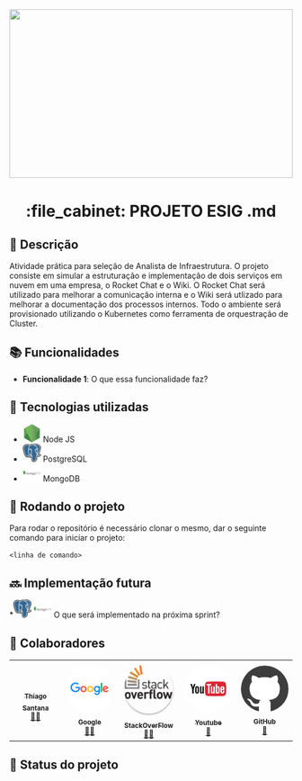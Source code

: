 <img src="https://scontent.fnat2-1.fna.fbcdn.net/v/t39.30808-6/238342261_210080597742177_8206461851856926361_n.jpg?_nc_cat=101&ccb=1-5&_nc_sid=6e5ad9&_nc_ohc=SaFCQtUegHYAX8ckb2B&_nc_ht=scontent.fnat2-1.fna&oh=ff67f6ffb199b1811fd4014e90f578fc&oe=619B46EE" height="300" width="100%" />

<h1 align="center">:file_cabinet: PROJETO ESIG .md</h1>

## :memo: Descrição
Atividade prática para seleção de Analista de Infraestrutura.
O projeto consiste em simular a estruturação e implementação de dois serviços em nuvem em uma empresa, o Rocket Chat e o Wiki.
O Rocket Chat será utilizado para melhorar a comunicação interna e o Wiki será utlizado para melhorar a documentação dos processos internos.
Todo o ambiente será provisionado utilizando o Kubernetes como ferramenta de orquestração de Cluster.


## :books: Funcionalidades
* <b>Funcionalidade 1</b>: O que essa funcionalidade faz?

## :wrench: Tecnologias utilizadas
* <code><img height="32" src="https://raw.githubusercontent.com/github/explore/80688e429a7d4ef2fca1e82350fe8e3517d3494d/topics/nodejs/nodejs.png" alt="Nodejs"/></code>    Node JS
* <code><img height="32" src="https://raw.githubusercontent.com/github/explore/80688e429a7d4ef2fca1e82350fe8e3517d3494d/topics/postgresql/postgresql.png" alt="PostegreSQL"/></code>    PostgreSQL
* <code><img height="32" src="https://raw.githubusercontent.com/github/explore/80688e429a7d4ef2fca1e82350fe8e3517d3494d/topics/mongodb/mongodb.png" alt="MongoDB"/></code>   MongoDB

## :rocket: Rodando o projeto
Para rodar o repositório é necessário clonar o mesmo, dar o seguinte comando para iniciar o projeto:
```
<linha de comando>
```

## :soon: Implementação futura
*<code><img height="32" src="https://raw.githubusercontent.com/github/explore/80688e429a7d4ef2fca1e82350fe8e3517d3494d/topics/postgresql/postgresql.png" alt="PostegreSQL"/></code>
<code><img height="32" src="https://raw.githubusercontent.com/github/explore/80688e429a7d4ef2fca1e82350fe8e3517d3494d/topics/mongodb/mongodb.png" alt="MongoDB"/></code> O que será implementado na próxima sprint?

## :handshake: Colaboradores
<table>
  <tr>
    <td align="center"><a href="https://github.com/thimasan"><img style="border-radius: 50%;" src="https://avatars.githubusercontent.com/u/53660425?v=4" width="100px;" alt=""/><br /><sub><b>Thiago Santana</b></sub></a><br /><a href="https://github.com/thimasan" title="Thimasan">👨‍🚀</a></td>
    <td align="center"><a href="https://www.google.com"><img style="border-radius: 50%;" src="https://github.com/thimasan/ESIG_Project/blob/main/imagens_repositorio/Google.png?raw=true" width="100px;" alt=""/><br /><sub><b>Google</b></sub></a><br /><a href="/www.google.com" title="Enciclopédia">👨‍🚀</a></td>
    <td align="center"><a href="https://pt.stackoverflow.com/"><img style="border-radius: 50%;" src="https://github.com/thimasan/ESIG_Project/blob/main/imagens_repositorio/STACK.png?raw=true" width="100px;" alt=""/><br /><sub><b>StackOverFlow</b></sub></a><br /><a href=https://pt.stackoverflow.com/" title="Consultas">👨‍🚀</a></td>
    <td align="center"><a href="https://www.youtube.com"><img style="border-radius: 50%;" src="https://github.com/thimasan/ESIG_Project/blob/main/imagens_repositorio/youtube%20pequeno.png?raw=true4" width="100px;" alt=""/><br /><sub><b>Youtube</b></sub></a><br /><a href="https://www.youtube.com" title="Professor">🚀</a></td>
    <td align="center"><a href="https://github.com/"><img style="border-radius: 50%;" src="https://github.com/thimasan/ESIG_Project/blob/main/imagens_repositorio/github.png?raw=true" width="100px;" alt=""/><br /><sub><b>GitHub</b></sub></a><br /><a href="https://github.com" title="Mercado">🚀</a></td>
  </tr>
</table>

## :dart: Status do projeto
